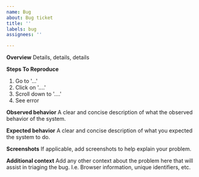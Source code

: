 ```yaml
---
name: Bug
about: Bug ticket
title: ''
labels: bug
assignees: ''

---
```


**Overview**
Details, details, details

**Steps To Reproduce**
1. Go to '...'
2. Click on '....'
3. Scroll down to '....'
4. See error

**Observed  behavior**
A clear and concise description of what the observed behavior of the system.

**Expected behavior**
A clear and concise description of what you expected the system to do.

**Screenshots**
If applicable, add screenshots to help explain your problem.

**Additional context**
Add any other context about the problem here that will assist in triaging the bug. I.e. Browser information, unique identifiers, etc.

